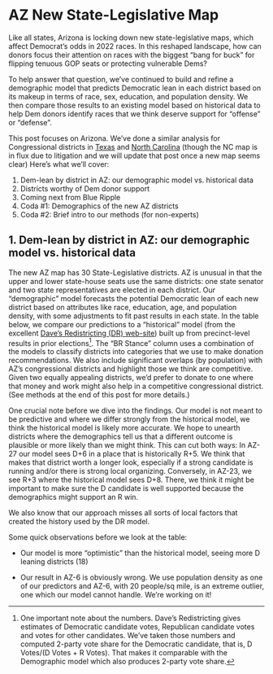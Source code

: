 # AZ New State-Legislative Map

Like all states, Arizona is locking down new state-legislative maps,
which affect
Democrat’s odds in 2022 races.
In this reshaped landscape,
how can donors focus their attention on races with the biggest “bang for buck”
for flipping tenuous GOP seats or protecting vulnerable Dems?

To help answer that question, we’ve continued to build and refine
a demographic
model that predicts Democratic lean in each district based on its
makeup in terms of race, sex, education, and population density.
We then compare those results to an existing model based on historical
data to help Dem donors identify races that we think deserve support
for “offense” or “defense”.

This post focuses on Arizona. We’ve done a similar
analysis for Congressional districts in [Texas][TXPost] and
[North Carolina][NCPost] (though the NC map is in flux due to litigation and we
will update that post once a new map seems clear)
Here’s what we’ll cover:

[TXPost]: https://blueripple.github.io/research/NewMaps/TX_Congressional/post.html
[NCPost]: https://blueripple.github.io/research/NewMaps/NC_Congressional/post.html

1. Dem-lean by district in AZ: our demographic model vs. historical data
2. Districts worthy of Dem donor support
3. Coming next from Blue Ripple
4. Coda #1: Demographics of the new AZ districts
5. Coda #2: Brief intro to our methods (for non-experts)

## 1. Dem-lean by district in AZ: our demographic model vs. historical data

The new AZ map has 30 State-Legislative districts.  AZ is unusual in that
the upper and lower state-house seats use the same districts: one state senator
and two state representatives are elected in each district.
Our “demographic” model forecasts the potential Democratic lean of each
new district based on attributes like race, education, age, and
population density, with some adjustments to fit past results in each state.
In the table below,
we compare our predictions to a “historical” model (from the excellent
[Dave’s Redistricting (DR) web-site][DavesR]) built up from precinct-level
results in prior elections[^voteShare]. The “BR Stance” column uses a combination
of the models to classify districts into categories that we use to make donation
recommendations.
We also include significant overlaps (by population) with AZ’s congressional districts and highlight
those we think are competitive.  Given two equally appealing districts, we’d prefer to donate
to one where that money and work might also help in a competitive congressional district.
(See methods at the end of this post for more details.)

[DavesR]: https://davesredistricting.org/maps#aboutus

[^voteShare]: One important note about the numbers. Dave’s Redistricting gives
estimates of Democratic candidate votes, Republican candidate votes and votes
for other candidates.  We’ve taken those numbers and computed 2-party vote share
for the Democratic candidate, that is, D Votes/(D Votes + R Votes). That makes it
comparable with the Demographic model which also produces 2-party vote share.

One crucial note before we dive into the findings.  Our model is not meant to be predictive
and where we differ strongly from the historical model,
we think the historical model is likely more accurate.
We hope to unearth districts where the demographics tell
us that a different outcome is plausible or more likely than we might think.  This can cut both
ways: In AZ-27 our model sees D+6 in a place that is historically R+5. We think that makes
that district worth a longer look, especially if a strong candidate is running and/or there is
strong local organizing.  Conversely, in AZ-23, we see R+3 where the historical model sees D+8.
There, we think it might be important to make sure the D candidate is well supported because the
demographics might support an R win.

We also know that our approach misses all sorts of local factors that created the history used by the
DR model.

Some quick observations before we look at the table:

- Our model is more “optimistic” than the historical model, seeing more D leaning
districts (18)

- Our result in AZ-6 is obviously wrong. We use population density as one
of our predictors and AZ-6, with 20 people/sq mile, is an extreme outlier,
one which our model cannot handle. We’re working on it!
